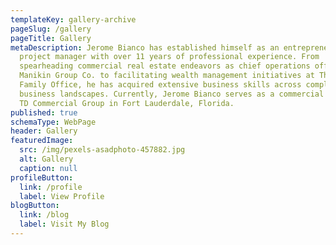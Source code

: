 ```yaml
---
templateKey: gallery-archive
pageSlug: /gallery
pageTitle: Gallery
metaDescription: Jerome Bianco has established himself as an entrepreneur and
  project manager with over 11 years of professional experience. From
  spearheading commercial real estate endeavors as chief operations officer at
  Manikin Group Co. to facilitating wealth management initiatives at The Greene
  Family Office, he has acquired extensive business skills across complex
  business landscapes. Currently, Jerome Bianco serves as a commercial broker at
  TD Commercial Group in Fort Lauderdale, Florida.
published: true
schemaType: WebPage
header: Gallery
featuredImage:
  src: /img/pexels-asadphoto-457882.jpg
  alt: Gallery
  caption: null
profileButton:
  link: /profile
  label: View Profile
blogButton:
  link: /blog
  label: Visit My Blog
---
```

